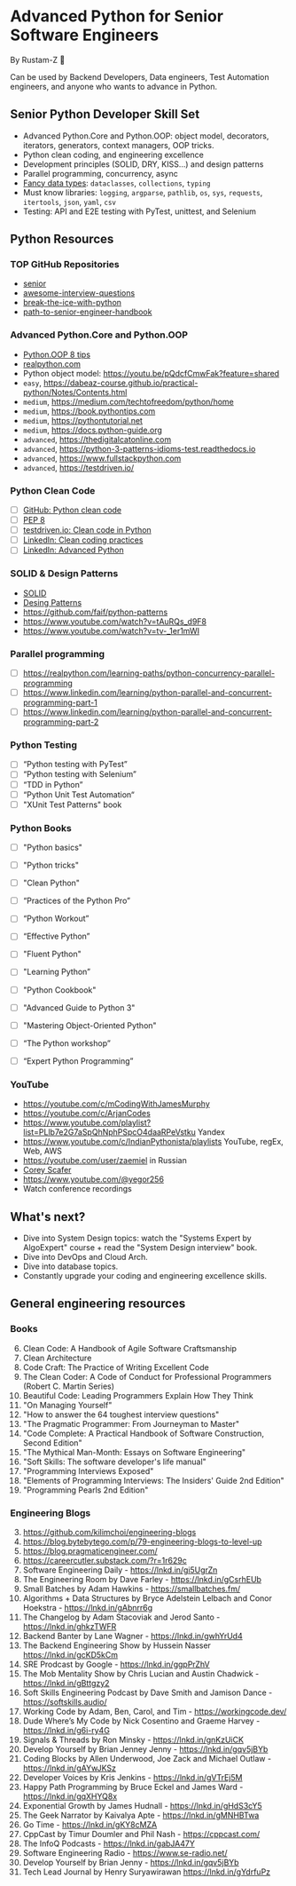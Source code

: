 # Advanced Python for Senior Software Engineers

By Rustam-Z 🚀

Can be used by Backend Developers, Data engineers, Test Automation engineers, and anyone who wants to advance in Python.

## Senior Python Developer Skill Set

- Advanced Python.Core and Python.OOP: object model, decorators, iterators, generators, context managers, OOP tricks.
- Python clean coding, and engineering excellence
- Development principles (SOLID, DRY, KISS...) and design patterns
- Parallel programming, concurrency, async
- [Fancy data types](data_structures): `dataclasses`, `collections`, `typing`
- Must know libraries: `logging`, `argparse`, `pathlib`, `os`, `sys`, `requests`, `itertools`, `json`, `yaml`, `csv`
- Testing: API and E2E testing with PyTest, unittest, and Selenium

## Python Resources

### TOP GitHub Repositories

- [senior](https://github.com/matacoder/senior)
- [awesome-interview-questions](https://github.com/DopplerHQ/awesome-interview-questions#python)
- [break-the-ice-with-python](https://github.com/darkprinx/break-the-ice-with-python)
- [path-to-senior-engineer-handbook](https://github.com/jordan-cutler/path-to-senior-engineer-handbook)

### Advanced Python.Core and Python.OOP

- [Python.OOP 8 tips](https://towardsdatascience.com/8-tips-for-object-oriented-programming-in-python-3e98b767ae79)
- [realpython.com](https://realpython.com/tutorials/best-practices/)
- Python object model: https://youtu.be/pQdcfCmwFak?feature=shared
- `easy`, https://dabeaz-course.github.io/practical-python/Notes/Contents.html
- `medium`, https://medium.com/techtofreedom/python/home
- `medium`, https://book.pythontips.com
- `medium`, https://pythontutorial.net
- `medium`, https://docs.python-guide.org
- `advanced`, https://thedigitalcatonline.com
- `advanced`, https://python-3-patterns-idioms-test.readthedocs.io
- `advanced`, https://www.fullstackpython.com
- `advanced`, https://testdriven.io/

### Python Clean Code

- [ ] [GitHub: Python clean code](https://github.com/zedr/clean-code-python)
- [ ] [PEP 8](https://peps.python.org/pep-0008/)
- [ ] [testdriven.io: Clean code in Python](https://testdriven.io/blog/clean-code-python/)
- [ ] [LinkedIn: Clean coding practices](https://www.linkedin.com/learning/agile-software-development-clean-coding-practices)
- [ ] [LinkedIn: Advanced Python](https://www.linkedin.com/learning/advanced-python)

### SOLID & Design Patterns

- [SOLID](https://github.com/Rustam-Z/advanced-python/tree/main/solid)
- [Desing Patterns](https://github.com/Rustam-Z/advanced-python/tree/main/design_patterns)
- https://github.com/faif/python-patterns
- https://www.youtube.com/watch?v=tAuRQs_d9F8
- https://www.youtube.com/watch?v=tv-_1er1mWI

### Parallel programming

- [ ] https://realpython.com/learning-paths/python-concurrency-parallel-programming
- [ ] https://www.linkedin.com/learning/python-parallel-and-concurrent-programming-part-1
- [ ] https://www.linkedin.com/learning/python-parallel-and-concurrent-programming-part-2

### Python Testing

- [ ] “Python testing with PyTest”
- [ ] “Python testing with Selenium”
- [ ] “TDD in Python”
- [ ] “Python Unit Test Automation“
- [ ] "XUnit Test Patterns" book

### Python Books

- [ ] "Python basics"
- [ ] "Python tricks"
- [ ] "Clean Python"
- [ ] “Practices of the Python Pro”
- [ ] “Python Workout”
- [ ] “Effective Python”
- [ ] "Fluent Python"
- [ ] "Learning Python”
- [ ] "Python Cookbook"
- [ ] "Advanced Guide to Python 3"
- [ ] "Mastering Object-Oriented Python"
- [ ] “The Python workshop”
- [ ] “Expert Python Programming”


### YouTube

- https://youtube.com/c/mCodingWithJamesMurphy
- https://youtube.com/c/ArjanCodes
- https://www.youtube.com/playlist?list=PLlb7e2G7aSpQhNphPSpcO4daaRPeVstku Yandex
- https://www.youtube.com/c/IndianPythonista/playlists YouTube, regEx, Web, AWS
- https://youtube.com/user/zaemiel in Russian
- [Corey Scafer](https://www.youtube.com/playlist?list=PL-osiE80TeTt2d9bfVyTiXJA-UTHn6WwU)
- https://www.youtube.com/@yegor256
- Watch conference recordings

## What's next?
- Dive into System Design topics: watch the "Systems Expert by AlgoExpert" course + read the "System Design interview" book.
- Dive into DevOps and Cloud Arch.
- Dive into database topics.
- Constantly upgrade your coding and engineering excellence skills.

## General engineering resources
### Books
6. Clean Code: A Handbook of Agile Software Craftsmanship
7. Clean Architecture
8. Code Craft: The Practice of Writing Excellent Code
9. The Clean Coder: A Code of Conduct for Professional Programmers (Robert C. Martin Series)
10. Beautiful Code: Leading Programmers Explain How They Think
11. "On Managing Yourself"
12. "How to answer the 64 toughest interview questions"
13. "The Pragmatic Programmer: From Journeyman to Master"
14. "Code Complete: A Practical Handbook of Software Construction, Second Edition"
15. "The Mythical Man-Month: Essays on Software Engineering"
16. "Soft Skills: The software developer's life manual"
17. "Programming Interviews Exposed"
18. "Elements of Programming Interviews: The Insiders' Guide 2nd Edition"
19. "Programming Pearls 2nd Edition"

### Engineering Blogs
3. https://github.com/kilimchoi/engineering-blogs
4. https://blog.bytebytego.com/p/79-engineering-blogs-to-level-up
5. https://blog.pragmaticengineer.com/
2. https://careercutler.substack.com/?r=1r629c
6. Software Engineering Daily - https://lnkd.in/gi5UgrZn
7. The Engineering Room by Dave Farley - https://lnkd.in/gCsrhEUb
8. Small Batches by Adam Hawkins - https://smallbatches.fm/
9. Algorithms + Data Structures by Bryce Adelstein Lelbach and Conor Hoekstra - https://lnkd.in/gAbnrr6g
10. The Changelog by Adam Stacoviak and Jerod Santo - https://lnkd.in/ghkzTWFR
11. Backend Banter by Lane Wagner - https://lnkd.in/gwhYrUd4
12. The Backend Engineering Show by Hussein Nasser https://lnkd.in/gcKD5kCm
13. SRE Prodcast by Google - https://lnkd.in/ggpPrZhV
14. The Mob Mentality Show by Chris Lucian and Austin Chadwick - https://lnkd.in/gBttgzy2
15. Soft Skills Engineering Podcast by Dave Smith and Jamison Dance - https://softskills.audio/
16. Working Code by Adam, Ben, Carol, and Tim - https://workingcode.dev/
17. Dude Where’s My Code by Nick Cosentino and Graeme Harvey - https://lnkd.in/g6i-ry4G
18. Signals & Threads by Ron Minsky - https://lnkd.in/gnKzUiCK
19. Develop Yourself by Brian Jenney Jenny - https://lnkd.in/gqv5jBYb
20. Coding Blocks by Allen Underwood, Joe Zack and Michael Outlaw - https://lnkd.in/gAYwJKSz
21. Developer Voices by Kris Jenkins - https://lnkd.in/gVTrEj5M
22. Happy Path Programming by Bruce Eckel and James Ward - https://lnkd.in/gqXHYQ8x
23. Exponential Growth by James Hudnall - https://lnkd.in/gHdS3cY5
24. The Geek Narrator by Kaivalya Apte - https://lnkd.in/gMNHBTwa
25. Go Time - https://lnkd.in/gKY8cMZA
26. CppCast by Timur Doumler and Phil Nash - https://cppcast.com/
27. The InfoQ Podcasts - https://lnkd.in/gabJA47Y
28. Software Engineering Radio - https://www.se-radio.net/
29. Develop Yourself by Brian Jenny - https://lnkd.in/gqv5jBYb
30. Tech Lead Journal by Henry Suryawirawan https://lnkd.in/gYdrfuPz
